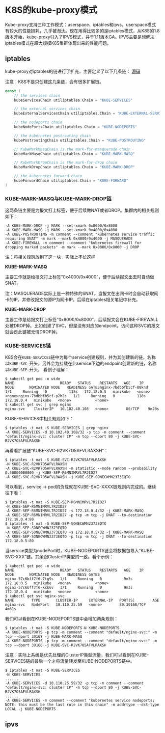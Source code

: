 # K8S的kube-proxy模式 #

Kube-proxy支持三种工作模式：userspace、iptables和ipvs。userspace模式有较大的性能损耗，几乎被淘汰。现在用得比较多的是iptables模式，从K8S的1.8版本开始，kube-proxy引入了IPVS模式，并于1.11版本GA。IPVS主要是想解决iptables模式在超大规模K8S集群体现出来的性能问题。

## iptables ##

kube-proxy对iptables的链进行了扩充，主要定义了以下几条链： [源码](https://github.com/kubernetes/kubernetes/blob/master/pkg/proxy/iptables/proxier.go)

注意：K8S不是只创建这几条链，会有很多扩展链。

```go
const (
	// the services chain
	kubeServicesChain utiliptables.Chain = "KUBE-SERVICES"

	// the external services chain
	kubeExternalServicesChain utiliptables.Chain = "KUBE-EXTERNAL-SERVICES"

	// the nodeports chain
	kubeNodePortsChain utiliptables.Chain = "KUBE-NODEPORTS"

	// the kubernetes postrouting chain
	kubePostroutingChain utiliptables.Chain = "KUBE-POSTROUTING"

	// KubeMarkMasqChain is the mark-for-masquerade chain
	KubeMarkMasqChain utiliptables.Chain = "KUBE-MARK-MASQ"

	// KubeMarkDropChain is the mark-for-drop chain
	KubeMarkDropChain utiliptables.Chain = "KUBE-MARK-DROP"

	// the kubernetes forward chain
	kubeForwardChain utiliptables.Chain = "KUBE-FORWARD"
)
```

### KUBE-MARK-MASQ与KUBE-MARK-DROP链 ###

这两条链主要是为报文打上标签，便于后续做NAT或者DROP。集群内的相关规则如下：

```shell
-A KUBE-MARK-DROP -j MARK --set-xmark 0x8000/0x8000
-A KUBE-MARK-MASQ -j MARK --set-xmark 0x4000/0x4000
-A KUBE-POSTROUTING -m comment --comment "kubernetes service traffic requiring SNAT" -m mark --mark 0x4000/0x4000 -j MASQUERADE
-A KUBE-FIREWALL -m comment --comment "kubernetes firewall for dropping marked packets" -m mark --mark 0x8000/0x8000 -j DROP
```

注：将相关规则放到了这一块，实际上不长这样

**KUBE-MARK-MASQ**

主要工作就是给报文打上标签“0x4000/0x4000”，便于后续报文出去时自动做SNAT。

注：MASQUERADE实际上是一种特殊的SNAT，当报文在出网卡时会自动获取网卡的IP，并修改报文的源IP为网卡IP。后续在iptables相关笔记中补充。

**KUBE-MARK-DROP**

主要工作是给报文打上标签“0x8000/0x8000”，后续报文会在KUBE-FIREWALL处被DROP掉。比如创建了SVC，但是没有对应的endpoint，访问这种SVC的报文就会走此链被无情DROP掉。


### KUBE-SERVICES链 ####

K8S会在`KUBE-SERVICES`链中为每个service创建规则，并为其创建新的链，名称以`KUBE-SVC-`开头。另外会为挂载在此service下边的endpoint创建新的链，名称以`KUBE-SEP-`开头， 看例子理解：

```shell
$ kubectl get pod -o wide
NAME                     READY   STATUS    RESTARTS   AGE    IP           NODE       NOMINATED NODE   READINESS GATESnginx-7bdbbfb5cf-88knd   1/1     Running   0          118s   172.18.0.5   minikube   <none>           <none>nginx-7bdbbfb5cf-p2h2s   1/1     Running   0          118s   172.18.0.4   minikube   <none>           <none>
$ kubectl get svc | grep nginx
nginx-svc    ClusterIP   10.102.40.108   <none>        80/TCP    9m20s
```

KUBE-SERVICES中相关规则如下：

```shell
$ iptables -t nat -S KUBE-SERVICES | grep nginx
-A KUBE-SERVICES -d 10.102.40.108/32 -p tcp -m comment --comment "default/nginx-svc: cluster IP" -m tcp --dport 80 -j KUBE-SVC-R2VK7O5AFVLRAXSH
```

再看看扩展链“KUBE-SVC-R2VK7O5AFVLRAXSH”：

```shell
$ iptables -t nat -S KUBE-SVC-R2VK7O5AFVLRAXSH
-N KUBE-SVC-R2VK7O5AFVLRAXSH
-A KUBE-SVC-R2VK7O5AFVLRAXSH -m statistic --mode random --probability 0.50000000000 -j KUBE-SEP-R6MNIMRVL7R2ID27
-A KUBE-SVC-R2VK7O5AFVLRAXSH -j KUBE-SEP-SONECWMN2373EQTO
```

可以看到，service -> pod的负载就在KUBE-SVC-XXXX链规则内完成的。继续往下看：

```
$ iptables -t nat -S KUBE-SEP-R6MNIMRVL7R2ID27
-N KUBE-SEP-R6MNIMRVL7R2ID27
-A KUBE-SEP-R6MNIMRVL7R2ID27 -s 172.18.0.4/32 -j KUBE-MARK-MASQ
-A KUBE-SEP-R6MNIMRVL7R2ID27 -p tcp -m tcp -j DNAT --to-destination 172.18.0.4:80
$ iptables -t nat -S KUBE-SEP-SONECWMN2373EQTO
-N KUBE-SEP-SONECWMN2373EQTO
-A KUBE-SEP-SONECWMN2373EQTO -s 172.18.0.5/32 -j KUBE-MARK-MASQ
-A KUBE-SEP-SONECWMN2373EQTO -p tcp -m tcp -j DNAT --to-destination 172.18.0.5:80
```

当service类型为nodePort时，KUBE-NODEPORTS链会将数据包导入“KUBE-SVC-XXX”链。其余跟ClusterIP类型的一致。看个示例：

```shell
$ kubectl get pod -o wide
NAME                     READY   STATUS    RESTARTS   AGE    IP           NODE       NOMINATED NODE   READINESS GATES
nginx-57c6bff7f6-7tg9s   1/1     Running   0          9m3s   172.18.0.5   minikube   <none>           <none>
nginx-57c6bff7f6-kxk6v   1/1     Running   0          9m3s   172.18.0.4   minikube   <none>           <none>
$ kubectl get svc nginx-svc
NAME        TYPE       CLUSTER-IP     EXTERNAL-IP   PORT(S)        AGE
nginx-svc   NodePort   10.110.25.59   <none>        80:30168/TCP   4m31s
```

我们可以看到在KUBE-NODEPORTS链中会增加两条规则：

```shell
$ iptables -t nat -S KUBE-NODEPORTS-N KUBE-NODEPORTS
-A KUBE-NODEPORTS -p tcp -m comment --comment "default/nginx-svc:" -m tcp --dport 30168 -j KUBE-MARK-MASQ
-A KUBE-NODEPORTS -p tcp -m comment --comment "default/nginx-svc:" -m tcp --dport 30168 -j KUBE-SVC-R2VK7O5AFVLRAXSH
```

注意：实际上系统是优先处理的ClusterIP类型流量，我们可以看到在KUBE-SERVICES链的最后一个才将流量转发至KUBE-NODEPORTS链中。

```shell
$ iptables -t nat -S KUBE-SERVICES
-N KUBE-SERVICES
......
-A KUBE-SERVICES -d 10.110.25.59/32 -p tcp -m comment --comment "default/nginx-svc: cluster IP" -m tcp --dport 80 -j KUBE-SVC-R2VK7O5AFVLRAXSH
......
-A KUBE-SERVICES -m comment --comment "kubernetes service nodeports; NOTE: this must be the last rule in this chain" -m addrtype --dst-type LOCAL -j KUBE-NODEPORTS
```

## ipvs ##